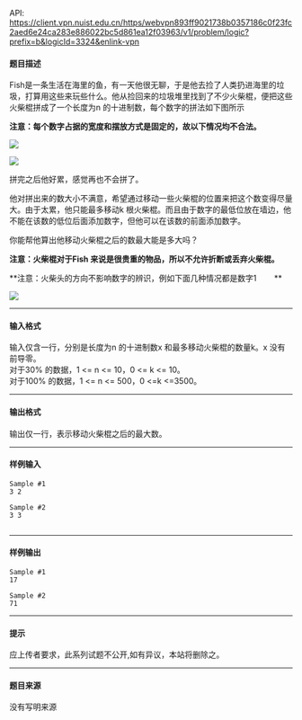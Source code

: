 API: https://client.vpn.nuist.edu.cn/https/webvpn893ff9021738b0357186c0f23fc2aed6e24ca283e886022bc5d861ea12f03963/v1/problem/logic?prefix=b&logicId=3324&enlink-vpn

#### 题目描述

Fish是一条生活在海里的鱼，有一天他很无聊，于是他去捡了人类扔进海里的垃圾，打算用这些来玩些什么。他从捡回来的垃圾堆里找到了不少火柴棍，便把这些火柴棍拼成了一个长度为n 的十进制数，每个数字的拼法如下图所示

**注意：每个数字占据的宽度和摆放方式是固定的，故以下情况均不合法。**

**![](../file/3324_0.jpg)**

**![](../file/3324_1.jpg)**

拼完之后他好累，感觉再也不会拼了。

他对拼出来的数大小不满意，希望通过移动一些火柴棍的位置来把这个数变得尽量大。由于太累，他只能最多移动k 根火柴棍。而且由于数字的最低位放在墙边，他不能在该数的低位后面添加数字，但他可以在该数的前面添加数字。

你能帮他算出他移动火柴棍之后的数最大能是多大吗？

**注意：火柴棍对于Fish 来说是很贵重的物品，所以不允许折断或丢弃火柴棍。**

**注意：火柴头的方向不影响数字的辨识，例如下面几种情况都是数字1        **

![](../file/3324_2.jpg)

---

#### 输入格式

输入仅含一行，分别是长度为n 的十进制数x 和最多移动火柴棍的数量k。x 没有前导零。  
对于30% 的数据，1 <= n <= 10，0 <= k <= 10。  
对于100% 的数据，1 <= n <= 500，0 <=k <=3500。

---

#### 输出格式

输出仅一行，表示移动火柴棍之后的最大数。

---

#### 样例输入
```
Sample #1
3 2

Sample #2
3 3


```

---

#### 样例输出
```
Sample #1
17

Sample #2
71

```

---

#### 提示

应上传者要求，此系列试题不公开,如有异议，本站将删除之。

---

#### 题目来源

没有写明来源